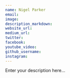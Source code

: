 ```yaml
---
name: Nigel Parker
email:
image:
description_markdown:
website_url:
medium_url:
twitter:
facebook:
youtube_video:
github_username:
instagram:
---
```


Enter your description here...

